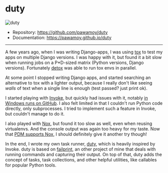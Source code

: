 # duty

![duty](../assets/failprint.svg)

- Repository: https://github.com/pawamoy/duty
- Documentation: https://pawamoy.github.io/duty

---

A few years ago, when I was writing Django-apps, I was using [tox](https://tox.wiki/en/latest/)
to test my apps on multiple Django versions. I was happy with it, but found it a bit slow
when running jobs on a P*D-sized matrix (Python versions, Django versions).
Fortunately [detox](https://github.com/tox-dev/detox) was able to run tox envs in parallel.

At some point I stopped writing Django apps, and started searching an alternative
to tox with a lighter output, because I really don't like seeing *walls* of text
when a single line is enough (test passed? just print ok).

I started playing with [Invoke](https://www.pyinvoke.org/),
but quickly had issues with it,
notably [in Windows runs on GitHub](https://github.com/pyinvoke/invoke/issues/763).
I also felt limited in that I couldn't run Python code directly, only subprocesses.
I tried to implement such a feature in Invoke, but couldn't manage to do it.

I also played with [Nox](https://nox.thea.codes/en/stable/), but found it
too slow as well, even when reusing virtualenvs. And the console output was again
too heavy for my taste. Now that [PDM supports Nox](https://pdm.fming.dev/2.1/usage/advanced/#use-nox-as-the-runner),
I should definitely give it another try though!

In the end, I wrote my own task runner, [duty](https://github.com/pawamoy/duty), which is heavily inspired by Invoke.
duty is based on [failprint](https://github.com/pawamoy/failprint), an other project of mine that deals with running commands and capturing their output.
On top of that, duty adds the concept of tasks, task collections, and other helpful utilities, like callables for popular Python tools.
